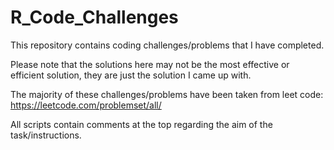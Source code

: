 # R_Code_Challenges

This repository contains coding challenges/problems that I have completed.

Please note that the solutions here may not be the most effective or efficient solution, they are just the solution I came up with.

The majority of these challenges/problems have been taken from leet code: https://leetcode.com/problemset/all/

All scripts contain comments at the top regarding the aim of the task/instructions.

